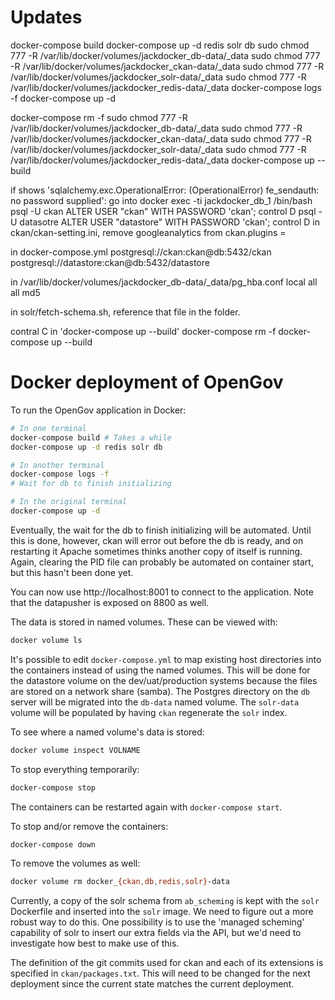 

Updates
============================

docker-compose build
docker-compose up -d redis solr db
sudo chmod 777 -R /var/lib/docker/volumes/jackdocker_db-data/_data
sudo chmod 777 -R /var/lib/docker/volumes/jackdocker_ckan-data/_data
sudo chmod 777 -R /var/lib/docker/volumes/jackdocker_solr-data/_data
sudo chmod 777 -R /var/lib/docker/volumes/jackdocker_redis-data/_data
docker-compose logs -f
docker-compose up -d


docker-compose rm -f
sudo chmod 777 -R /var/lib/docker/volumes/jackdocker_db-data/_data
sudo chmod 777 -R /var/lib/docker/volumes/jackdocker_ckan-data/_data
sudo chmod 777 -R /var/lib/docker/volumes/jackdocker_solr-data/_data
sudo chmod 777 -R /var/lib/docker/volumes/jackdocker_redis-data/_data
docker-compose up --build

if shows 'sqlalchemy.exc.OperationalError: (OperationalError) fe_sendauth: no password supplied':
  go into docker exec -ti jackdocker_db_1 /bin/bash
  psql -U ckan 
   ALTER USER "ckan" WITH PASSWORD 'ckan';
   control D
  psql -U datasotre 
   ALTER USER "datastore" WITH PASSWORD 'ckan';
   control D
   in ckan/ckan-setting.ini, 
       remove googleanalytics  from ckan.plugins = 

   in docker-compose.yml 
       postgresql://ckan:ckan@db:5432/ckan
       postgresql://datastore:ckan@db:5432/datastore

   in /var/lib/docker/volumes/jackdocker_db-data/_data/pg_hba.conf
      local    all             all                                      md5

   in solr/fetch-schema.sh, 
      reference  that file in the folder.

  contral C in 'docker-compose up --build'
  docker-compose rm -f
  docker-compose up --build



Docker deployment of OpenGov
============================

To run the OpenGov application in Docker:

```Bash
# In one terminal
docker-compose build # Takes a while
docker-compose up -d redis solr db

# In another terminal
docker-compose logs -f
# Wait for db to finish initializing

# In the original terminal
docker-compose up -d
```

Eventually, the wait for the db to finish initializing will be automated. Until this is done, however, ckan will error out before the db is ready, and on restarting it Apache sometimes thinks another copy of itself is running. Again, clearing the PID file can probably be automated on container start, but this hasn't been done yet.

You can now use http://localhost:8001 to connect to the application. Note that the datapusher is exposed on 8800 as well.

The data is stored in named volumes. These can be viewed with:

```Bash
docker volume ls
```

It's possible to edit `docker-compose.yml` to map existing host directories into the containers instead of using the named volumes. This will be done for the datastore volume on the dev/uat/production systems because the files are stored on a network share (samba). The Postgres directory on the `db` server will be migrated into the `db-data` named volume. The `solr-data` volume will be populated by having `ckan` regenerate the `solr` index.

To see where a named volume's data is stored:

```Bash
docker volume inspect VOLNAME
```

To stop everything temporarily:

```Bash
docker-compose stop
```

The containers can be restarted again with `docker-compose start`.

To stop and/or remove the containers:

```Bash
docker-compose down
```

To remove the volumes as well:

```Bash
docker volume rm docker_{ckan,db,redis,solr}-data
```

Currently, a copy of the solr schema from `ab_scheming` is kept with the `solr` Dockerfile and inserted into the `solr` image. We need to figure out a more robust way to do this. One possibility is to use the 'managed scheming' capability of solr to insert our extra fields via the API, but we'd need to investigate how best to make use of this.

The definition of the git commits used for ckan and each of its extensions is specified in `ckan/packages.txt`. This will need to be changed for the next deployment since the current state matches the current deployment.

